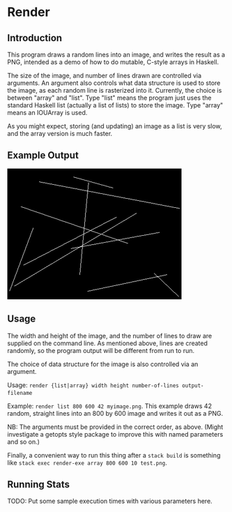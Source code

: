 Render
======

## Introduction ##

This program draws a random lines into an image, and writes the result
as a PNG, intended as a demo of how to do mutable, C-style arrays in Haskell.

The size of the image, and number of lines drawn are controlled via
arguments.  An argument also controls what data structure is used to store the
image, as each random line is rasterized into it.  Currently, the choice is
between "array" and "list".  Type "list" means the program just uses the
standard Haskell list (actually a list of lists) to store the image.  Type
"array" means an IOUArray is used.

As you might expect, storing (and updating) an image as a list is very slow, and
the array version is much faster.

## Example Output ##

![10 white lines in a sea of black](/sample.png "10 white lines in a sea of black")

## Usage ##

The width and height of the image, and the number of lines to draw are
supplied on the command line.  As mentioned above, lines are created
randomly, so the program output will be different from run to run.

The choice of data structure for the image is also controlled via an argument.

Usage: `render {list|array} width height number-of-lines output-filename`

Example: `render list 800 600 42 myimage.png`.  This example draws 42 random,
straight lines into an 800 by 600 image and writes it out as a PNG.

NB: The arguments must be provided in the correct order, as above.  (Might
investigate a getopts style package to improve this with named parameters and so
on.)

Finally, a convenient way to run this thing after a `stack build` is something
like `stack exec render-exe array 800 600 10 test.png`.

## Running Stats ##

TODO: Put some sample execution times with various parameters here.
